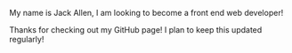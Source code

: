 My name is Jack Allen, I am looking to become a front end web developer!

Thanks for checking out my GitHub page! I plan to keep this updated regularly!



